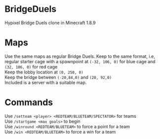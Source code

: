 # BridgeDuels
Hypixel Bridge Duels clone in Minecraft 1.8.9

# Maps
Use the same maps as regular Bridge Duels. Keep to the same format, i.e, regular starter cage with a spawnpoint at ```(-32, 106, 0)``` for blue cage and ```(32, 106, 0)``` for red cage<br />
Keep the lobby location at ```(0, 250, 0)```<br />
Keep the bridge between ```(-20,84,0)``` and ```(20, 92,0)```<br />
Included is a server with a suitable map.


# Commands
Use ```/setteam <player> <REDTEAM/BLUETEAM/SPECTATOR>``` for teams<br />
Use ```/startgame <max goals>``` to begin<br />
Use ```/winround <REDTEAM/BLUETEAM>``` to force a point for a team<br />
Use ```/win <REDTEAM/BLUETEAM>``` to force a win for a team<br />
